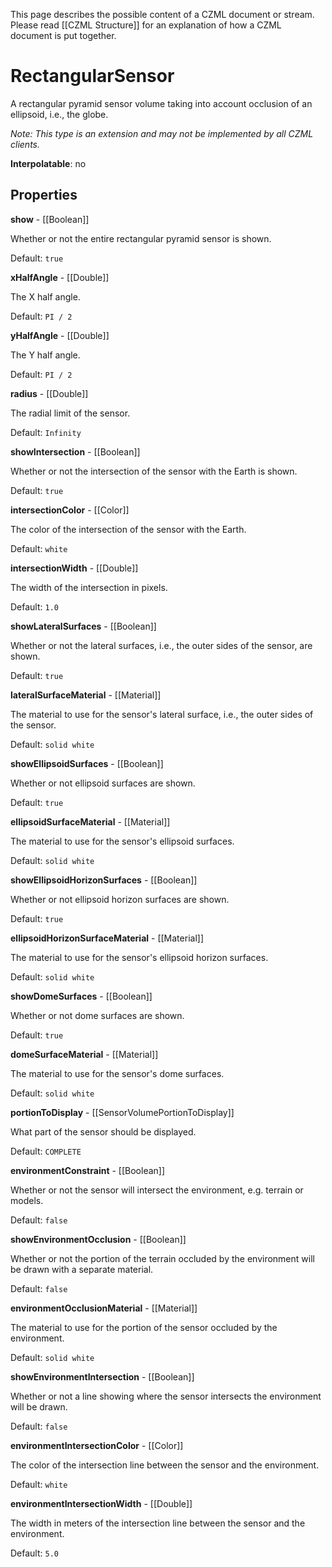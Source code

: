 This page describes the possible content of a CZML document or stream. Please read [[CZML Structure]] for an explanation of how a CZML document is put together.

# RectangularSensor

A rectangular pyramid sensor volume taking into account occlusion of an ellipsoid, i.e., the globe.

_Note: This type is an extension and may not be implemented by all CZML clients._

**Interpolatable**: no

## Properties

**show** - [[Boolean]]

Whether or not the entire rectangular pyramid sensor is shown.

Default: `true`


**xHalfAngle** - [[Double]]

The X half angle.

Default: `PI / 2`


**yHalfAngle** - [[Double]]

The Y half angle.

Default: `PI / 2`


**radius** - [[Double]]

The radial limit of the sensor.

Default: `Infinity`


**showIntersection** - [[Boolean]]

Whether or not the intersection of the sensor with the Earth is shown.

Default: `true`


**intersectionColor** - [[Color]]

The color of the intersection of the sensor with the Earth.

Default: `white`


**intersectionWidth** - [[Double]]

The width of the intersection in pixels.

Default: `1.0`


**showLateralSurfaces** - [[Boolean]]

Whether or not the lateral surfaces, i.e., the outer sides of the sensor, are shown.

Default: `true`


**lateralSurfaceMaterial** - [[Material]]

The material to use for the sensor's lateral surface, i.e., the outer sides of the sensor.

Default: `solid white`


**showEllipsoidSurfaces** - [[Boolean]]

Whether or not ellipsoid surfaces are shown.

Default: `true`


**ellipsoidSurfaceMaterial** - [[Material]]

The material to use for the sensor's ellipsoid surfaces.

Default: `solid white`


**showEllipsoidHorizonSurfaces** - [[Boolean]]

Whether or not ellipsoid horizon surfaces are shown.

Default: `true`


**ellipsoidHorizonSurfaceMaterial** - [[Material]]

The material to use for the sensor's ellipsoid horizon surfaces.

Default: `solid white`


**showDomeSurfaces** - [[Boolean]]

Whether or not dome surfaces are shown.

Default: `true`


**domeSurfaceMaterial** - [[Material]]

The material to use for the sensor's dome surfaces.

Default: `solid white`


**portionToDisplay** - [[SensorVolumePortionToDisplay]]

What part of the sensor should be displayed.

Default: `COMPLETE`


**environmentConstraint** - [[Boolean]]

Whether or not the sensor will intersect the environment, e.g. terrain or models.

Default: `false`


**showEnvironmentOcclusion** - [[Boolean]]

Whether or not the portion of the terrain occluded by the environment will be drawn with a separate material.

Default: `false`


**environmentOcclusionMaterial** - [[Material]]

The material to use for the portion of the sensor occluded by the environment.

Default: `solid white`


**showEnvironmentIntersection** - [[Boolean]]

Whether or not a line showing where the sensor intersects the environment will be drawn.

Default: `false`


**environmentIntersectionColor** - [[Color]]

The color of the intersection line between the sensor and the environment.

Default: `white`


**environmentIntersectionWidth** - [[Double]]

The width in meters of the intersection line between the sensor and the environment.

Default: `5.0`


